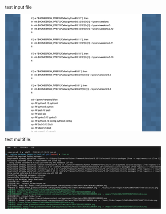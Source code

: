 test input file 

![](https://raw.githubusercontent.com/psychonaut1f/mac/main/2024/202410211805834.png)

test multifile: 

![](https://raw.githubusercontent.com/psychonaut1f/mac/main/2024/202410211814300.png)